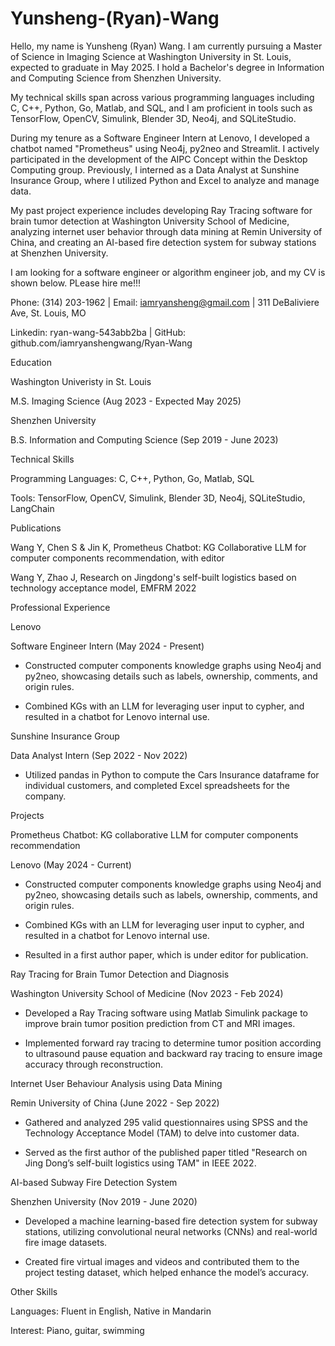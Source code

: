 # Yunsheng-(Ryan)-Wang
Hello, my name is Yunsheng (Ryan) Wang. I am currently pursuing a Master of Science in Imaging Science at Washington University in St. Louis, expected to graduate in May 2025. I hold a Bachelor's degree in Information and Computing Science from Shenzhen University.

My technical skills span across various programming languages including C, C++, Python, Go, Matlab, and SQL, and I am proficient in tools such as TensorFlow, OpenCV, Simulink, Blender 3D, Neo4j, and SQLiteStudio.

During my tenure as a Software Engineer Intern at Lenovo, I developed a chatbot named "Prometheus" using Neo4j, py2neo and Streamlit. I actively participated in the development of the AIPC Concept within the Desktop Computing group. Previously, I interned as a Data Analyst at Sunshine Insurance Group, where I utilized Python and Excel to analyze and manage data.

My past project experience includes developing Ray Tracing software for brain tumor detection at Washington University School of Medicine, analyzing internet user behavior through data mining at Remin University of China, and creating an AI-based fire detection system for subway stations at Shenzhen University.

I am looking for a software engineer or algorithm engineer job, and my CV is shown below. PLease hire me!!!  

Phone: (314) 203-1962 | Email: iamryansheng@gmail.com | 311 DeBaliviere Ave, St. Louis, MO

Linkedin: ryan-wang-543abb2ba | GitHub: github.com/iamryanshengwang/Ryan-Wang  

Education    

Washington Univeristy in St. Louis                      

M.S. Imaging Science                                                                            (Aug 2023 - Expected May 2025)  

Shenzhen University  

B.S. Information and Computing Science                                                             (Sep 2019 - June 2023)  

Technical Skills 

Programming Languages: C, C++, Python, Go, Matlab, SQL  

Tools: TensorFlow, OpenCV, Simulink, Blender 3D, Neo4j, SQLiteStudio, LangChain   

Publications

Wang Y, Chen S & Jin K, Prometheus Chatbot: KG Collaborative LLM for computer components recommendation, with editor

Wang Y, Zhao J, Research on Jingdong's self-built logistics based on technology acceptance model, EMFRM 2022

Professional Experience  

Lenovo  

Software Engineer Intern                                                                                       (May 2024 - Present)  

- Constructed computer components knowledge graphs using Neo4j and py2neo, showcasing details such as labels, ownership, comments, and origin rules.  

- Combined KGs with an LLM for leveraging user input to cypher, and resulted in a chatbot for Lenovo internal use.  

Sunshine Insurance Group  

Data Analyst Intern                                                                                                (Sep 2022 - Nov 2022)  

- Utilized pandas in Python to compute the Cars Insurance dataframe for individual customers, and completed Excel spreadsheets for the company.  

Projects  

Prometheus Chatbot: KG collaborative LLM for computer components recommendation

Lenovo                                                                              (May 2024 - Current)

-  Constructed computer components knowledge graphs using Neo4j and py2neo, showcasing details such as labels, ownership, comments, and origin rules.

-  Combined KGs with an LLM for leveraging user input to cypher, and resulted in a chatbot for Lenovo internal use.

-  Resulted in a first author paper, which is under editor for publication.

Ray Tracing for Brain Tumor Detection and Diagnosis 

Washington University School of Medicine                                                            (Nov 2023 - Feb 2024) 

- Developed a Ray Tracing software using Matlab Simulink package to improve brain tumor position prediction from CT and MRI images.  

- Implemented forward ray tracing to determine tumor position according to ultrasound pause equation and backward ray tracing to ensure image accuracy through reconstruction. 

Internet User Behaviour Analysis using Data Mining 

Remin University of China                                                                                     (June 2022 - Sep 2022) 

- Gathered and analyzed 295 valid questionnaires using SPSS and the Technology Acceptance Model (TAM) to delve into customer data. 

- Served as the first author of the published paper titled "Research on Jing Dong’s self-built logistics using TAM" in IEEE 2022. 

AI-based Subway Fire Detection System  

Shenzhen University                                                                                             (Nov 2019 - June 2020)   

- Developed a machine learning-based fire detection system for subway stations, utilizing convolutional neural networks (CNNs) and real-world fire image datasets. 

- Created fire virtual images and videos and contributed them to the project testing dataset, which helped enhance the model’s accuracy.  

Other Skills 

Languages: Fluent in English, Native in Mandarin 

Interest: Piano, guitar, swimming  
